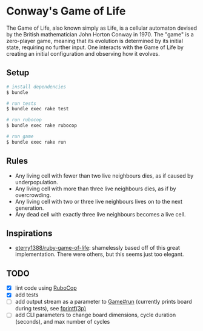 # Conway's Game of Life

The Game of Life, also known simply as Life, is a cellular automaton devised
by the British mathematician John Horton Conway in 1970. The "game" is a
zero-player game, meaning that its evolution is determined by its initial
state, requiring no further input. One interacts with the Game of Life by
creating an initial configuration and observing how it evolves.

## Setup

```sh
# install dependencies
$ bundle

# run tests
$ bundle exec rake test

# run rubocop
$ bundle exec rake rubocop

# run game
$ bundle exec rake run
```

## Rules

* Any living cell with fewer than two live neighbours dies, as if caused by
underpopulation.
* Any living cell with more than three live neighbours dies, as if by
overcrowding.
* Any living cell with two or three live neighbours lives on to the next
generation.
* Any dead cell with exactly three live neighbours becomes a live cell.

## Inspirations

* [eterry1388/ruby-game-of-life]: shamelessly based off of this great
implementation. There were others, but this seems just too elegant.

## TODO

* [x] lint code using [RuboCop]
* [x] add tests
* [ ] add output stream as a parameter to [Game#run](lib/game/game.rb)
(currently prints board during tests), see [fprintf(3p)]
* [ ] add CLI parameters to change board dimensions, cycle duration (seconds),
and max number of cycles

[RuboCop]: https://rubocop.org/
[eterry1388/ruby-game-of-life]: https://github.com/eterry1388/ruby-game-of-life
[fprintf(3p)]: https://www.man7.org/linux/man-pages/man3/fprintf.3p.html
